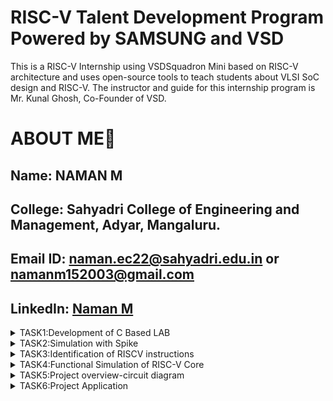 # RISC-V Talent Development Program Powered by SAMSUNG and VSD
This is a RISC-V Internship using VSDSquadron Mini based  on RISC-V architecture and uses open-source tools to teach students about VLSI SoC design and RISC-V. The instructor and guide for this internship program is Mr. Kunal Ghosh, Co-Founder of VSD.

# ABOUT ME🚀
Name: NAMAN M
-
College: Sahyadri College of Engineering and Management, Adyar, Mangaluru.
-
Email ID: naman.ec22@sahyadri.edu.in or namanm152003@gmail.com
-
LinkedIn: [Naman M](https://www.linkedin.com/in/naman-m-28214526a)
-
<details>
<summary>TASK1:Development of C Based LAB</summary>
<img 
src="https://github.com/user-attachments/assets/987c79c7-2625-4d94-bfee-caa7b83a0f86" alt="Task Icon"/>
  <img
src="https://github.com/user-attachments/assets/7c267db8-2335-45b8-8d9b-0cce32154878" alt="Task Icon"/>
<img
src="https://github.com/user-attachments/assets/137dd367-5b26-44bf-90b4-cf600cbdb893" alt="Task Icon"/>
<img
src="https://github.com/user-attachments/assets/529e2e98-6f3b-435d-95ed-dc0c0c8dd226" alt="Task Icon"/>
</details>
<details>
<summary>TASK2:Simulation with Spike</summary>
<img 
src="https://github.com/user-attachments/assets/3d4b94d7-228a-4194-bdac-4de226cb30d4" alt="Task Icon"/>
  <img
src="https://github.com/user-attachments/assets/ca35703a-e970-4f79-8563-3136212948a3" alt="Task Icon"/>
<img
src="https://github.com/user-attachments/assets/c932e8ef-bf9a-474b-a709-53bfc0aeee55" alt="Task Icon"/>
<img
src="https://github.com/user-attachments/assets/6e18d0c5-f06c-4410-b013-d62eafa4aceb" alt="Task Icon"/>
</details>

<details>
<summary>TASK3:Identification of RISCV instructions</summary>
  <img
src="https://github.com/user-attachments/assets/e82da314-af58-47fb-b68a-eb1a51822319" alt="Task Icon"/>
<summary>1. addi sp, sp, -32</summary>

Opcode(ADDI): 0010011  
Immediate: -32 = 11111111111111100000 (12 bits)  
Registers: sp(rd) = 00010, sp(rs1) = 00010  

| imm[11:0]       | rs1    | funct3 | rd    | opcode  |
|------------------|--------|--------|-------|---------|
| 111111100000     | 00010  | 000    | 00010 | 0010011 |

---
<summary>2. sd ra, 24(sp)</summary>

Opcode(SD): 0100111  
Immediate: 24 (split into two parts: imm[11:5] and imm[4:0])  
Registers: rs1 = sp = 00010, rs2 = ra = 00001  

| imm[11:5] | rs2   | rs1   | funct3 | imm[4:0] | opcode  |
|-----------|-------|-------|--------|----------|---------|
| 0000000   | 00001 | 00010  | 011    | 11000    | 0100111 |

---

<summary>3. jal ra, 10448</summary>

Opcode(JAL): 1101111  
Immediate: 10448  
Register (rd): ra = 00001  

| imm[20] | imm[10:1] | imm[11] | imm[19:12] | rd    | opcode  |
|---------|-----------|---------|------------|-------|---------|
|   0    | 0010100000 |    0    | 10100000   | 00001 | 1101111 |

---

<summary>4. ld ra, 24(sp)</summary>

Opcode(LD): 0000011  
Immediate: 24  
Registers: rd = ra = 00001, rs1 = sp = 00010  

| imm[11:0]      | rs1   | funct3 | rd    | opcode  |
|-----------------|-------|--------|-------|---------|
| 000000011000    | 00010 | 011    | 00001 | 0000011 |

---

<summary>5. lw a1, 8(sp)</summary>

Opcode(LW): 0000011  
Immediate: 8  
Registers: rd = a1 = 01011, rs1 = sp = 00010  

| imm[11:0]      | rs1   | funct3 | rd    | opcode  |
|-----------------|-------|--------|-------|---------|
| 000000001000    | 00010 | 010    | 01011 | 0000011 |

---

<summary>6. li a0, 0</summary>

Opcode(ADDI): 0010011  
Immediate: 0  
Registers: rd = a0 = 01010, rs1 = x0 = 00000  

| imm[11:0]     | rs1   | funct3 | rd    | opcode  |
|---------------|-------|--------|-------|---------|
| 000000000000  | 00000 | 000    | 01010 | 0010011 |

---

<summary>7. jalr x0, 0(ra)</summary>

| imm[11:0]     | rs1   | funct3 | rd    | opcode  |
|---------------|-------|--------|-------|---------|
| 000000000000  | 00001 | 000    | 00000 | 1100111 |

---

<summary>8. addi a0, a0, -920</summary>

Opcode(ADDI): 0010011  
Registers: rd = a0 = 01010, rs1 = a0 = 01010  
Immediate: -920 = 110001101000 (sign-extended 12-bit value)  

| imm[11:0]     | rs1   | funct3 | rd    | opcode  |
|---------------|-------|--------|-------|---------|
| 110001101000  | 01010 | 000    | 01010 | 0010011 |

---

<summary>9. sd s0, 16(sp)</summary>

Opcode(SD): 0100111  
Registers: rs1 = sp = 00010, rs2 = s0 = 01000  
Immediate: 16 (split into imm[11:5] and imm[4:0])  
imm[11:5] = 0000000, imm[4:0] = 10000  

| imm[11:5]     | rs2   | rs1   | funct3 | imm[4:0] | opcode  |
|---------------|-------|-------|--------|----------|---------|
| 0000001       | 01000 | 00010 | 011    | 10000    | 0100111 |

---

<summary>10. lw a5, 12(sp)</summary>

Opcode(LW): 0000011  
Registers: rd = a5 = 01000, rs1 = sp = 00010  
Immediate: 12 = 000000001100  

| imm[11:0]     | rs1   | funct3 | rd    | opcode  |
|---------------|-------|--------|-------|---------|
| 000000001100  | 00010 | 010    | 01000 | 0000011 |

---

<summary>11. add a1, a1, a5</summary>
Opcode: 0110011

| funct7   | rs2   | rs1   | funct3 | rd    | opcode  |
|----------|-------|-------|--------|-------|---------|
| 0000000  | 01000 | 01011 | 000    | 01010 | 0110011 |

---

<summary>12. add a0, a1, a5</summary>

Opcode(ADD): 0110011  
Registers: rd = a0 = 01010, rs1 = a1 = 01011, rs2 = a5 = 01000  
Funct3: 000  
Funct7: 0000000  

| funct7   | rs2   | rs1   | funct3 | rd    | opcode  |
|----------|-------|-------|--------|-------|---------|
| 0000000  | 01000 | 01011 | 000    | 01010 | 0110011 |

---

<summary>13. addw a1, a1, a5</summary>

Opcode(ADDW): 0111011  
Registers: rd = a1 = 01011, rs1 = a1 = 01011, rs2 = a5 = 01000  
Funct3: 000  
Funct7: 0000000  

| funct7   | rs2   | rs1   | funct3 | rd    | opcode  |
|----------|-------|-------|--------|-------|---------|
| 0000000  | 01000 | 01011 | 000    | 01011 | 0111011 |

---
<summary>14. lui a0, 0x2b</summary>

Opcode(LUI): 0110111  
Immediate (0x2b << 12): 0000000000101011  
Register (rd): a0 = 01010  

| imm[31:12]      | rd      | opcode  |
|------------------|---------|---------|
| 0000000000101011 | 01010   | 0110111 |

 ---                   
<summary> 15. li a0,0</summary>

|imm[11:0] | 	rs1 	|funct3 |	 rd   	|opcode |
|----------|-------|-------|--------|-------|
|000000000000|	00000	|000	|01010	|0010011|
---
</details>
<details>
<summary>TASK4:Functional Simulation of RISC-V Core</summary>
</summary>
<br>
Steps to perform functional simulation of RISCV

1. Download Files:
Download the code from the reference github repo.

2. Set Up Simulation Environment:
Install iverlog using commands:

        sudo apt install iverilog
        sudo apt install gtkwave

3. To run and simulate the verilog code, enter the following command:

        iverilog -o iiitb_rv32i iiitb_rv32i.v iiitb_rv32i_tb.v
        ./iiitb_rv32i

4. To see the simulation waveform in GTKWave, enter the following command:

        gtkwave iiitb_rv32i.vcd

32-bits instruction used in the code:

![Instructions](<TASK4/instructions.png>)

Analysing the Output Waveform of various instructions that we have covered in this task.

1. ADD R6,R1,R2

![ADD R6,R1,R2](<TASK4/add.png>)

  32 bit instruction:32'h02208300

2. SUB R7,R1,R2

![SUB R7,R1,R2](<TASK4/sub1.png>)

32 bit instruction:32'h02209380

3. And R8,R1,R3

![And R8,R1,R3](<TASK4/and.png>)

32 bit instruction:32'h0230a400

4. OR R9,R2,R5

![OR R9,R2,R5](<TASK4/or.png>)

32 bit instruction:32'h02513480

5. XOR R10,R1,R4

![XOR R10,R1,R4](<TASK4/xor.png>)

32 bit instruction:32'h0240c500

6. SLT R11,R2,R4

![SLT R11,R2,R4](<TASK4/slt.png>)

32 bit instruction:32'h02415580

7. ADDI R12,R4,5

![ADDI R12,R4,5](<TASK4/addi.png>)

32 bit instruction:32'h00520600

8. BEQ R0,R0,15

![BEQ R0,R0,15](<TASK4/beq.png>)

32 bit instruction:32'h00f00002

</details>
<details>
<summary>TASK5:Project overview-circuit diagram</summary>
</summary>
1.Pinout Diagram of Obstacle-Avoiding Robot
<img 
src="https://github.com/user-attachments/assets/0828d309-aa0c-45bc-8cce-038ce368d9bf" alt="Task Icon"/>
<img

2.Components Required:

*VSD Squadronmini CH32V00x RISC V processor

 *L298N Motor Driver

 *IR Sensor

 *Motors (2 DC motors)

 *Power Supply (12V)

Pin Connections:

 IR Sensor
| Pin | CH32V00x |
|-----|----------|
| VCC | 5V       |
| GND | GND      |
| OUT | PD3      |

 L298N Motor Driver
| Pin  | CH32V00x |
|------|----------|
| IN1  | PD1      |
| IN2  | PD2      |
| IN3  | PD4      |
| IN4  | PD7      |
| VCC  | 5V       |
| GND  | GND      |

---

![PIN CONNECTION DETAILS](https://github.com/user-attachments/assets/9ee64c69-d9b5-4627-9767-a5db0eb3a6ba)


3.Blinking Led Test code simulation.

https://github.com/user-attachments/assets/c9d04c81-f2c8-463e-9b4c-9b2137d9df15
</details>

<details>
<summary>TASK6:Project Application</summary>
</summary>
1.Obstacle-Avoiding Robot Application video.

https://github.com/user-attachments/assets/11397a90-0576-4397-b83f-7a6ea71d9968

2.Obstacle-Avoiding Robot Code.
```
#include <ch32v00x.h>
#include <debug.h>

// Define motor control pins
#define IN1_PIN GPIO_Pin_1
#define IN2_PIN GPIO_Pin_2
#define IN3_PIN GPIO_Pin_4
#define IN4_PIN GPIO_Pin_7
#define ENA_PIN GPIO_Pin_5 // Assuming ENA is connected to PA0 (PWM), not necessary
#define ENB_PIN GPIO_Pin_6 // Assuming ENB is connected to PA1 (PWM), not necessary

// Define IR sensor pin
#define PIR_PIN GPIO_Pin_3

void Motor_Init(void) {
    GPIO_InitTypeDef GPIO_InitStructure = {0};

    // Enable clocks for GPIO ports
    
    RCC_APB2PeriphClockCmd(RCC_APB2Periph_GPIOD | RCC_APB2Periph_GPIOA, ENABLE);

    // Configure motor control pins as outputs
    
    GPIO_InitStructure.GPIO_Pin = IN1_PIN | IN2_PIN | IN3_PIN | IN4_PIN;
    GPIO_InitStructure.GPIO_Mode = GPIO_Mode_Out_PP;
    GPIO_InitStructure.GPIO_Speed = GPIO_Speed_50MHz;
    GPIO_Init(GPIOD, &GPIO_InitStructure);

    // Configure ENA and ENB pins as alternate function (PWM output)
    GPIO_InitStructure.GPIO_Pin = ENA_PIN | ENB_PIN;
    GPIO_InitStructure.GPIO_Mode = GPIO_Mode_AF_PP;
    GPIO_InitStructure.GPIO_Speed = GPIO_Speed_50MHz;
    GPIO_Init(GPIOA, &GPIO_InitStructure);

    // Initialize PWM for ENA and ENB
    // Assuming TIM2 is used for PWM on PA0 and PA1
    RCC_APB1PeriphClockCmd(RCC_APB1Periph_TIM2, ENABLE);

    TIM_TimeBaseInitTypeDef TIM_TimeBaseStructure = {0};
    TIM_OCInitTypeDef TIM_OCInitStructure = {0};

    TIM_TimeBaseStructure.TIM_Period = 999;
    TIM_TimeBaseStructure.TIM_Prescaler = 47;
    TIM_TimeBaseStructure.TIM_ClockDivision = TIM_CKD_DIV1;
    TIM_TimeBaseStructure.TIM_CounterMode = TIM_CounterMode_Up;
    TIM_TimeBaseInit(TIM2, &TIM_TimeBaseStructure);

    TIM_OCInitStructure.TIM_OCMode = TIM_OCMode_PWM1;
    TIM_OCInitStructure.TIM_OutputState = TIM_OutputState_Enable;
    TIM_OCInitStructure.TIM_Pulse = 500; // 50% duty cycle
    TIM_OC1Init(TIM2, &TIM_OCInitStructure);
    TIM_OC2Init(TIM2, &TIM_OCInitStructure);

    TIM_Cmd(TIM2, ENABLE);
}

void PIR_Init(void) {
    GPIO_InitTypeDef GPIO_InitStructure = {0};

    // Enable clock for GPIOD
    RCC_APB2PeriphClockCmd(RCC_APB2Periph_GPIOD, ENABLE);

    // Configure PIR sensor pin as input pull-up
    GPIO_InitStructure.GPIO_Pin = PIR_PIN;
    GPIO_InitStructure.GPIO_Mode = GPIO_Mode_IPU;
    GPIO_Init(GPIOD, &GPIO_InitStructure);
}

void Move_Forward(void) {
    GPIO_SetBits(GPIOD, IN1_PIN);
    GPIO_ResetBits(GPIOD, IN2_PIN);
    GPIO_SetBits(GPIOD, IN3_PIN);
    GPIO_ResetBits(GPIOD, IN4_PIN);
}

void Move_Backward(void) {
    GPIO_ResetBits(GPIOD, IN1_PIN);
    GPIO_SetBits(GPIOD, IN2_PIN);
    GPIO_ResetBits(GPIOD, IN3_PIN);
    GPIO_SetBits(GPIOD, IN4_PIN);
}

void Turn_Left(void) {
    GPIO_ResetBits(GPIOD, IN1_PIN);
    GPIO_SetBits(GPIOD, IN2_PIN);
    GPIO_SetBits(GPIOD, IN3_PIN);
    GPIO_ResetBits(GPIOD, IN4_PIN);
}

void Turn_Right(void) {
    GPIO_SetBits(GPIOD, IN1_PIN);
    GPIO_ResetBits(GPIOD, IN2_PIN);
    GPIO_ResetBits(GPIOD, IN3_PIN);
    GPIO_SetBits(GPIOD, IN4_PIN);
}

void Stop(void) {
    GPIO_ResetBits(GPIOD, IN1_PIN | IN2_PIN | IN3_PIN | IN4_PIN);
}

int main(void) {
    SystemCoreClockUpdate();
    Delay_Init();
    Motor_Init();
    PIR_Init();

    while (1) {
        uint8_t pir_status = GPIO_ReadInputDataBit(GPIOD, PIR_PIN);

        if (pir_status == 0) {
            // Obstacle detected
            Stop();
            Delay_Ms(500);
            Move_Backward();
            Delay_Ms(1000);
            Turn_Left();
            Delay_Ms(500);
            Stop();
            Delay_Ms(500);
        } else {
            // No obstacle
            Move_Forward();
        }

        Delay_Ms(100);
    }
}

void NMI_Handler(void) {
}

void HardFault_Handler(void) {
    while (1) {
    }
}

